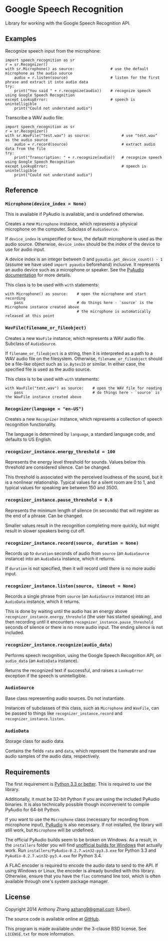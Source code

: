 Google Speech Recognition
=========================
Library for working with the Google Speech Recognition API.

Examples
--------

Recognize speech input from the microphone:

```
import speech_recognition as sr
r = sr.Recognizer()
with sr.Microphone() as source:                # use the default microphone as the audio source
    audio = r.listen(source)                   # listen for the first phrase and extract it into audio data
try:
    print("You said " + r.recognize(audio))    # recognize speech using Google Speech Recognition
except LookupError:                            # speech is unintelligible
    print("Could not understand audio")
```

Transcribe a WAV audio file:

```
import speech_recognition as sr
r = sr.Recognizer()
with sr.WavFile("test.wav") as source:              # use "test.wav" as the audio source
    audio = r.record(source)                        # extract audio data from the file
try:
    print("Transcription: " + r.recognize(audio))   # recognize speech using Google Speech Recognition
except LookupError:                                 # speech is unintelligible
    print("Could not understand audio")
```

Reference
---------

### `Microphone(device_index = None)`

This is available if PyAudio is available, and is undefined otherwise.

Creates a new `Microphone` instance, which represents a physical microphone on the computer. Subclass of `AudioSource`.

If `device_index` is unspecified or `None`, the default microphone is used as the audio source. Otherwise, `device_index` should be the index of the device to use for audio input.

A device index is an integer between 0 and `pyaudio.get_device_count() - 1` (assume we have used `import pyaudio` beforehand) inclusive. It represents an audio device such as a microphone or speaker. See the [PyAudio documentation](http://people.csail.mit.edu/hubert/pyaudio/docs/) for more details.

This class is to be used with `with` statements:

    with Microphone() as source:    # open the microphone and start recording
        pass                        # do things here - `source` is the Microphone instance created above
                                    # the microphone is automatically released at this point

### `WavFile(filename_or_fileobject)`

Creates a new `WavFile` instance, which represents a WAV audio file. Subclass of `AudioSource`.

If `filename_or_fileobject` is a string, then it is interpreted as a path to a WAV audio file on the filesystem. Otherwise, `filename_or_fileobject` should be a file-like object such as `io.BytesIO` or similar. In either case, the specified file is used as the audio source.

This class is to be used with `with` statements:

    with WavFile("test.wav") as source:    # open the WAV file for reading
        pass                               # do things here - `source` is the WavFile instance created above

### `Recognizer(language = "en-US")`

Creates a new `Recognizer` instance, which represents a collection of speech recognition functionality.

The language is determined by `language`, a standard language code, and defaults to US English.

### `recognizer_instance.energy_threshold = 100`

Represents the energy level threshold for sounds. Values below this threshold are considered silence. Can be changed.

This threshold is associated with the perceived loudness of the sound, but it is a nonlinear relationship. Typical values for a silent room are 0 to 1, and typical values for speaking are between 150 and 3500.

### `recognizer_instance.pause_threshold = 0.8`

Represents the minimum length of silence (in seconds) that will register as the end of a phrase. Can be changed.

Smaller values result in the recognition completing more quickly, but might result in slower speakers being cut off.

### `recognizer_instance.record(source, duration = None)`

Records up to `duration` seconds of audio from `source` (an `AudioSource` instance) into an `AudioData` instance, which it returns.

If `duration` is not specified, then it will record until there is no more audio input.

### `recognizer_instance.listen(source, timeout = None)`

Records a single phrase from `source` (an `AudioSource` instance) into an `AudioData` instance, which it returns.

This is done by waiting until the audio has an energy above `recognizer_instance.energy_threshold` (the user has started speaking), and then recording until it encounters `recognizer_instance.pause_threshold` seconds of silence or there is no more audio input. The ending silence is not included.

### `recognizer_instance.recognize(audio_data)`

Performs speech recognition, using the Google Speech Recognition API, on `audio_data` (an `AudioData` instance).

Returns the recognized text if successful, and raises a `LookupError` exception if the speech is unintelligible.

### `AudioSource`

Base class representing audio sources. Do not instantiate.

Instances of subclasses of this class, such as `Microphone` and `WavFile`, can be passed to things like `recognizer_instance.record` and `recognizer_instance.listen`.

### `AudioData`

Storage class for audio data.

Contains the fields `rate` and `data`, which represent the framerate and raw audio samples of the audio data, respectively.

Requirements
------------

The first requirement is [Python 3.3 or better](https://www.python.org/download/releases/). This is required to use the library.

Additionally, it must be 32-bit Python if you are using the included PyAudio binaries. It is also technically possible though inconvenient to compile PyAudio for 64-bit Python.

If you want to use the `Microphone` class (necessary for recording from microphone input), [PyAudio](http://people.csail.mit.edu/hubert/pyaudio/#downloads) is also necessary. If not installed, the library will still work, but `Microphone` will be undefined.

The official PyAudio builds seem to be broken on Windows. As a result, in the `installers` folder you will find [unofficial builds for Windows](http://www.lfd.uci.edu/~gohlke/pythonlibs/#pyaudio) that actually work. Run `installers/PyAudio-0.2.7.win32-py3.3.exe` for Python 3.3 and `PyAudio-0.2.7.win32-py3.4.exe` for Python 3.4.

A FLAC encoder is required to encode the audio data to send to the API. If using Windows or Linux, the encoder is already bundled with this library. Otherwise, ensure that you have the `flac` command line tool, which is often available through one's system package manager.

License
-------

Copyright 2014 Anthony Zhang <azhang9@gmail.com> (Uberi).

The source code is available online at [GitHub](https://github.com/Uberi/speech_recognition).

This program is made available under the 3-clause BSD license. See `LICENSE.txt` for more information.